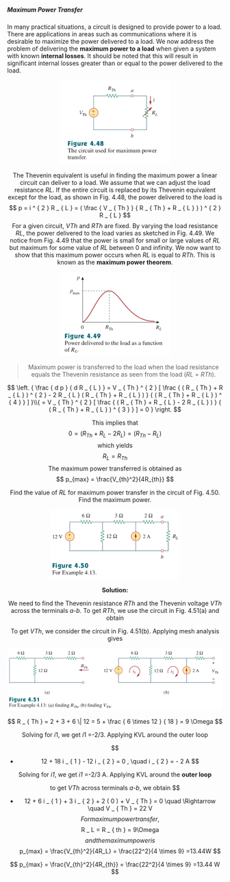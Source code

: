 ##### Maximum Power Transfer

In many practical situations, a circuit is designed to provide power to a load. There are applications in areas such as communications where it is desirable to maximize the power delivered to a load. We now address the problem of delivering the **maximum power to a load** when given a system with known **internal losses**. It should be noted that this will result in significant internal losses greater than or equal to the power delivered to the load.

<div align=center><img src="Figure 4.48.png" style="zoom:60%;" />

The Thevenin equivalent is useful in finding the maximum power a linear circuit can deliver to a load. We assume that we can adjust the load resistance *RL*. If the entire circuit is replaced by its Thevenin equivalent except for the load, as shown in Fig. 4.48, the power delivered to the load is
$$
p = i ^ { 2 } R _ { L } = ( \frac { V _ { Th } } { R _ { Th } + R _ { L } } ) ^ { 2 } R _ { L }
$$
For a given circuit, *VTh* and *RTh* are fixed. By varying the load resistance *RL*, the power delivered to the load varies as sketched in Fig. 4.49. We notice from Fig. 4.49 that the power is small for small or large values of *RL* but maximum for some value of *RL* between 0 and infinity. We now want to show that this maximum power occurs when *RL* is equal to *RTh*. This is known as the **maximum power theorem**.

<div align=center><img src="Figure 4.49.png" style="zoom:60%;" />

> Maximum power is transferred to the load when the load resistance equals the Thevenin resistance as seen from the load (*RL* = *RTh*).

$$
\left. { \frac { d p } { d R _ { L } } = V _ { Th } ^ { 2 } [ \frac { ( R _ { Th } + R _ { L } ) ^ { 2 } - 2 R _ { L } ( R _ { Th } + R _ { L } ) } { ( R _ { Th } + R _ { L } ) ^ { 4 } } ] }\\{ = V _ { Th } ^ { 2 } [ \frac { ( R _ { Th } + R _ { L } - 2 R _ { L } ) } { ( R _ { Th } + R _ { L } ) ^ { 3 } } ] = 0 } \right.
$$

This implies that
$$
0 = ( R _ { Th } + R _ { L } - 2 R _ { L } ) = ( R _ { Th } - R _ { L } )
$$
which yields
$$
R _ { L } = R _ { Th }
$$
The maximum power transferred is obtained as
$$
p_{max} = \frac{V_{th}^2}{4R_{th}}
$$


Find the value of *RL* for maximum power transfer in the circuit of Fig. 4.50. Find the maximum power.

<div align=center><img src="Figure 4.50.png" style="zoom:60%;" />

**Solution:**

We need to find the Thevenin resistance *RTh* and the Thevenin voltage *VTh* across the terminals *a*-*b.* To get *RTh*, we use the circuit in Fig. 4.51(a) and obtain

To get *VTh*, we consider the circuit in Fig. 4.51(b). Applying mesh analysis gives

<div align=center><img src="Figure 4.51.png" style="zoom:60%;" />

$$
R _ { Th } = 2 + 3 + 6 \| 12 = 5 + \frac { 6 \times 12 } { 18 } = 9 \Omega
$$

Solving for *i*1, we get *i*1 =-2/3. Applying KVL around the outer loop

$$
- 12 + 18 i _ { 1 } - 12 i _ { 2 } = 0 , \quad i _ { 2 } = - 2 A
$$

Solving for *i1*, we get *i1* =-2/3 A. Applying KVL around the **outer loop**

to get *VTh* across terminals *a*-*b*, we obtain
$$
- 12 + 6 i _ { 1 } + 3 i _ { 2 } + 2 ( 0 ) + V _ { Th } = 0 \quad \Rightarrow \quad V _ { Th } = 22 V
$$
For maximum power transfer,
$$
R _ L  =  R _ { th } = 9\Omega
$$
and the maximum power is
$$
p_{max} = \frac{V_{th}^2}{4R_L} = \frac{22^2}{4 \times 9} =13.44W
$$

$$
p_{max} = \frac{V_{th}^2}{4R_{th}} = \frac{22^2}{4 \times 9} =13.44 W
$$
